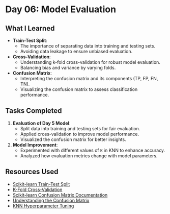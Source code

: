 # Day 06: Model Evaluation

## What I Learned
- **Train-Test Split**:
  - The importance of separating data into training and testing sets.
  - Avoiding data leakage to ensure unbiased evaluation.
- **Cross-Validation**:
  - Understanding k-fold cross-validation for robust model evaluation.
  - Balancing bias and variance by varying folds.
- **Confusion Matrix**:
  - Interpreting the confusion matrix and its components (TP, FP, FN, TN).
  - Visualizing the confusion matrix to assess classification performance.

## Tasks Completed
1. **Evaluation of Day 5 Model**:
   - Split data into training and testing sets for fair evaluation.
   - Applied cross-validation to improve model performance.
   - Visualized the confusion matrix for better insights.
2. **Model Improvement**:
   - Experimented with different values of `K` in KNN to enhance accuracy.
   - Analyzed how evaluation metrics change with model parameters.

## Resources Used
- [Scikit-learn Train-Test Split](https://scikit-learn.org/stable/modules/generated/sklearn.model_selection.train_test_split.html)
- [K-Fold Cross-Validation](https://machinelearningmastery.com/k-fold-cross-validation/)
- [Scikit-learn Confusion Matrix Documentation](https://scikit-learn.org/stable/modules/generated/sklearn.metrics.confusion_matrix.html)
- [Understanding the Confusion Matrix](https://towardsdatascience.com/understanding-confusion-matrix-a9ad42dcfd62)
- [KNN Hyperparameter Tuning](https://towardsdatascience.com/knn-hyperparameter-tuning-in-scikit-learn-6a34b3f3c210)
